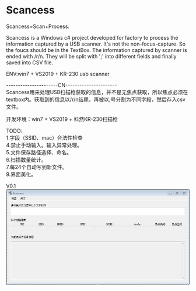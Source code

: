 # Scancess
Scancess=Scan+Process.  
  
Scancess is a Windows c# project developed for factory to process the information captured by a USB scanner. It's not the non-focus-capture. So the foucs should be in the TextBox.
The information captured by scanner is ended with /r/n. They will be split with ';' into different fields and finally saved into CSV file.  
  
ENV:win7 + VS2019 + KR-230 usb scanner  
  
----------------------CN----------------------  
Scancess用来处理USB扫描枪获取的信息，并不是无焦点获取，所以焦点必须在textbox内。获取到的信息以/r/n结尾，再被以;号分割为不同字段，然后存入csv文件。
  
开发环境：win7 + VS2019 + 科然KR-230扫描枪  
  
TODO:  
1.字段（SSID、mac）合法性检查  
4.禁止手动输入。输入异常处理。  
5.文件保存路径选择、命名。  
6.扫描数量统计。  
7.每24个自动写到新文件。  
9.界面美化。  
  
V0.1  
![image](https://github.com/heyzzk/Scancess/blob/main/Scancess/debug/release/v0.5-20201110/ui.png)  

